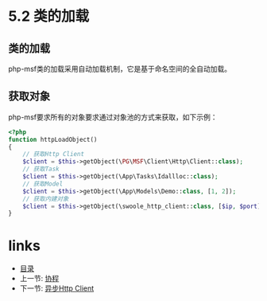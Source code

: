 # 5.2 类的加载

## 类的加载

php-msf类的加载采用自动加载机制，它是基于命名空间的全自动加载。

## 获取对象

php-msf要求所有的对象要求通过对象池的方式来获取，如下示例：

```php
<?php
function httpLoadObject()
{
    // 获取Http Client
    $client = $this->getObject(\PG\MSF\Client\Http\Client::class);
    // 获取Task
    $client = $this->getObject(\App\Tasks\Idallloc::class);
    // 获取Model
    $client = $this->getObject(\App\Models\Demo::class, [1, 2]);
    // 获取内建对象
    $client = $this->getObject(\swoole_http_client::class, [$ip, $port]);
}
```

# links
  * [目录](<preface-目录.md>)
  * 上一节: [协程](<05.1-协程.md>)
  * 下一节: [异步Http Client](<05.3-异步Http%20Client.md>)